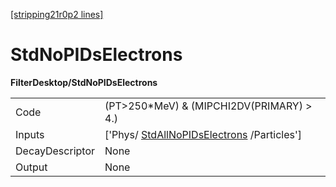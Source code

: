 [[stripping21r0p2 lines]](./stripping21r0p2-commonparticles)

# StdNoPIDsElectrons

**FilterDesktop/StdNoPIDsElectrons**

|                 |                                                                                         |
|-----------------|-----------------------------------------------------------------------------------------|
| Code            | (PT\>250\*MeV) & (MIPCHI2DV(PRIMARY) \> 4.)                                             |
| Inputs          | ['Phys/ [StdAllNoPIDsElectrons](./stripping21r0p2-stdallnopidselectrons) /Particles'] |
| DecayDescriptor | None                                                                                    |
| Output          | None                                                                                    |
